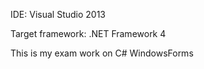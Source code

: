 
IDE: Visual Studio 2013

Target framework: .NET Framework 4

This is my exam work on C# WindowsForms 
